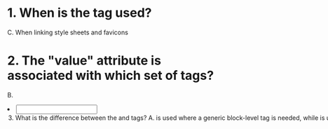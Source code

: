 # 1. When is the <link> tag used?
C. When linking style sheets and favicons

# 2. The "value" attribute is associated with which set of tags?
B. <li><input><option>

# 3. What is the difference between the <div> and <span> tags?
A. <div> is used where a generic block-level tag is needed, while <span> is used where a generic inline tag is
needed.

# 4. What would be the result in the console of running this code?
for (var i=0; i<5; i++){
 console.log(i);
}
D. 01234

# 5. Which of the following values is not a Boolean false?
D. Boolean("false") 

# 6. What will the value of y be in this code:
const x = 6 % 2;
const y = x ? 'One': 'Two';
A. Two 

# 7. Which statement is used to skip iteration of the loop?
D.continue

# 8. Which choice is valid example for an arrow function?
A. (a,b) => c

# 9. Which method do you use to attach one DOM node to another?
C. appendChild()

# 10. You've written the event listener shown below for a form button, but each time you click the button,
the page reloads. Which statement would stop this from happening?
button.addEventListener(
 'click',
 function (e) {
 button.className = 'clicked';
 },
 false,
);
C. e.preventDefault();

# 11. Which statement selects all img elements in the DOM tree?
D. document.querySelectorAll('img')

## Interview Questions
1. Explain the meaning of each of these CSS units for expressing length: cm/em/in/mm/pc/pt/px
Answer: cm - centimeters em - elements (i.e., relative to the font-size of the element; e.g., 2 em means 2 times the
current font size) rem - Relative to font-size of the root element in - inches mm - millimeters pc - picas (1 pc = 12
pt = 1/6th of an inch) pt - points (1 pt = 1/72nd of an inch) px - pixels (1 px = 1/96th of an inch).
2. What is a style sheet?
Answer: A style sheet is used to build a consistent, transportable, and well-designed style template. You can add
these templates on several different web pages. It describes the look and formatting of a document written in
markup language.
3. What are forms and how to create forms in HTML?
Answer: The HTML form is used to collect the user inputs. HTML provides a "form" tag to create forms. To take
input from the user we use the "input" tag inside the form so that all collected user data can be sent to the server
for processing. There are different input types like ‘button’, ‘checkbox’, ‘number’, ‘text’, ‘password’, ‘submit’ etc..
4. In JavaScript, what are the scopes of a variable?
Answer:Scope of a variable means the region of your program within which it is defined. There are two scopes:
Global Variables: A global variable has a global scope meaning that it will be visible everywhere within
your code.
Local Variables: Local variables will only be visible within the function in which it has been defined.
5. What is the Different between Null and Undefined?
*Answer:Both null and undefined have an empty value, but the difference between these two is:
In undefined case, we don't assign a value for the variable.
In the null case, we assign a zero value to the variable.* 
6. Which company developed JavaScript?
Answer: Netscape is the software company who developed JavaScript.